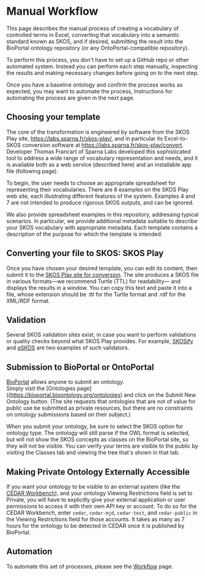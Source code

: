 # Manual Workflow 

This page describes the manual process of creating a vocabulary of controlled terms in Excel, 
converting that vocabulary into a semantic standard known as SKOS, 
and if desired, submitting the result into the BioPortal ontology repository (or any OntoPortal-compatible repository).

To perform this process, you don't have to set up a GitHub repo or other automated system. 
Instead you can perform each step manually, inspecting the results and making necessary changes 
before going on to the next step. 

Once you have a baseline ontology and confirm the process works as expected, 
you may want to automate the process,
Instructions for automating the process are given in the next page.

## Choosing your template

The core of the transformation is engineered by software from the SKOS Play site, https://labs.sparna.fr/skos-play/,
and in particular its Excel-to-SKOS conversion software at https://labs.sparna.fr/skos-play/convert. 
Developer Thomas Francart of Sparna Labs developed this sophisticated tool 
to address a wide range of vocabulary representation and needs, 
and it is available both as a web service (described here) and an installable app file (following page).

To begin, the user needs to choose an appropriate spreadsheet for representing their vocabularies. 
There are 8 examples on the SKOS Play web site, each illustrating different features of the system. 
Examples 4 and 7 are not intended to produce rigorous SKOS outputs, and can be ignored.

We also provide spreadsheet examples in this repository, addressing typical scenarios. 
In particular, we provide additional metadata suitable to describe your SKOS vocabulary with appropriate metadata.
Each template contains a description of the purpose for which the template is intended.

## Converting your file to SKOS: SKOS Play

Once you have chosen your desired template, you can edit its content, 
then submit it to the [SKOS Play site for conversion](https://labs.sparna.fr/skos-play/convert).
The site produces a SKOS file in various formats—we recommend Turtle (TTL) for readability—
and displays the results in a window. 
You can copy this text and paste it into a file, whose extension should be .ttl for the Turtle format
and .rdf for the XML/RDF format.

## Validation

Several SKOS validation sites exist, in case you want to perform validations or quality checks beyond what SKOS Play provides.
For example, [SKOSify](https://github.com/NatLibFi/Skosify) and [qSKOS](https://github.com/cmader/qSKOS) are two examples of such validators.

## Submission to BioPortal or OntoPortal

[BioPortal](https://bioportal.bioontology.org) allows anyone to submit an ontology.  
Simply visit the [Ontologies page]((https://bioportal.bioontology.org/ontologies) and click on the Submit New Ontology button.
(The site requests that ontologies that are not of value for public use be submitted as private resources,
but there are no constraints on ontology submissions based on their subject.)

When you submit your ontology, be sure to select the SKOS option for ontology type. 
The ontology will still parse if the OWL format is selected, but will not show the SKOS concepts as classes on the BioPortal site,
so they will not be visible.
You can verify your terms are visible to the public by visiting the Classes tab and viewing the tree that's shown in that tab.
 
## Making Private Ontology Externally Accessible

If you want your ontology to be visible to an external system (like the [CEDAR Workbench](https://metadatacenter.org)),
and your ontology Viewing Restrictions field is set to Private,
you will have to explicitly give your external application or user permissions to access it with their own API key or account. 
To do so for the CEDAR Workbench, enter `cedar`, `cedar-mjd`, `cedar-test`, and `cedar-public` in the Viewing Restrictions field for those accounts.
It takes as many as 7 hours for the ontology to be detected in CEDAR once it is published by BioPortal.

## Automation

To automate this set of processes, please see the [Workflow](../Workflow) page.


